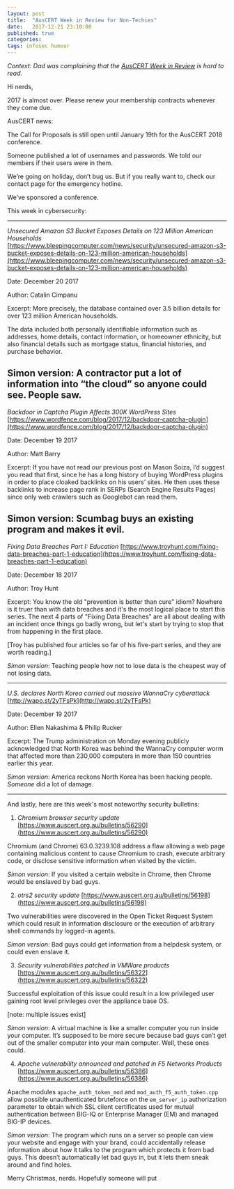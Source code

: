 ```yaml
---
layout: post
title:	"AusCERT Week in Review for Non-Techies"
date:	2017-12-21 23:10:00
published: true
categories:
tags: infosec humour
---
```


_Context: Dad was complaining that the [AusCERT Week in Review](https://www.auscert.org.au/blog/2017-12-22-auscert-week-review-22nd-december-2017) is hard to read._

Hi nerds,

2017 is almost over. Please renew your membership contracts whenever they come due.

AusCERT news:

The Call for Proposals is still open until January 19th for the AusCERT 2018 conference.

Someone published a lot of usernames and passwords. We told our members if their users were in them.

We’re going on holiday, don’t bug us. But if you really want to, check our contact page for the emergency hotline.

We’ve sponsored a conference.

This week in cybersecurity:

-------------------------------------------------------------------------------
*Unsecured Amazon S3 Bucket Exposes Details on 123 Million American Households*
[https://www.bleepingcomputer.com/news/security/unsecured-amazon-s3-bucket-exposes-details-on-123-million-american-households](https://www.bleepingcomputer.com/news/security/unsecured-amazon-s3-bucket-exposes-details-on-123-million-american-households)

Date: December 20 2017

Author: Catalin Cimpanu

Excerpt: More precisely, the database contained over 3.5 billion details for over 123 million American households.

The data included both personally identifiable information such as addresses, home details, contact information, or homeowner ethnicity, but also financial details such as mortgage status, financial histories, and purchase behavior.

Simon version: A contractor put a lot of information into “the cloud” so anyone could see. People saw.
-------------------------------------------------------------------------------
*Backdoor in Captcha Plugin Affects 300K WordPress Sites*
[https://www.wordfence.com/blog/2017/12/backdoor-captcha-plugin](https://www.wordfence.com/blog/2017/12/backdoor-captcha-plugin)

Date: December 19 2017

Author: Matt Barry

Excerpt: If you have not read our previous post on Mason Soiza, I’d suggest you read that first, since he has a long history of buying WordPress plugins in order to place cloaked backlinks on his users’ sites. He then uses these backlinks to increase page rank in SERPs (Search Engine Results Pages) since only web crawlers such as Googlebot can read them.

Simon version: Scumbag buys an existing program and makes it evil.
-------------------------------------------------------------------------------
*Fixing Data Breaches Part I: Education*
[https://www.troyhunt.com/fixing-data-breaches-part-1-education](https://www.troyhunt.com/fixing-data-breaches-part-1-education)

Date: December 18 2017

Author: Troy Hunt

Excerpt: You know the old "prevention is better than cure" idiom? Nowhere is it truer than with data breaches and it's the most logical place to start this series. The next 4 parts of "Fixing Data Breaches" are all about dealing with an incident once things go badly wrong, but let's start by trying to stop that from happening in the first place.

[Troy has published four articles so far of his five-part series, and they are worth reading.]

*Simon version*: Teaching people how not to lose data is the cheapest way of not losing data.

-------------------------------------------------------------------------------
*U.S. declares North Korea carried out massive WannaCry cyberattack*
[http://wapo.st/2yTFsPk](http://wapo.st/2yTFsPk)

Date: December 19 2017

Author: Ellen Nakashima & Philip Rucker

Excerpt: The Trump administration on Monday evening publicly acknowledged that North Korea was behind the WannaCry computer worm that affected more than 230,000 computers in more than 150 countries earlier this year.

*Simon version*: America reckons North Korea has been hacking people. _Someone_ did a lot of damage.

-------------------------------------------------------------------------------
And lastly, here are this week's most noteworthy security bulletins:
1. *Chromium browser security update*
[https://www.auscert.org.au/bulletins/56290](https://www.auscert.org.au/bulletins/56290)

Chromium (and Chrome) 63.0.3239.108 address a flaw allowing a web page containing malicious content to cause Chromium to crash, execute arbitrary code, or disclose sensitive information when visited by the victim.

*Simon version*: If you visited a certain website in Chrome, then Chrome would be enslaved by bad guys.

2. *otrs2 security update*
[https://www.auscert.org.au/bulletins/56198](https://www.auscert.org.au/bulletins/56198)

Two vulnerabilities were discovered in the Open Ticket Request System which could result in information disclosure or the execution of arbitrary shell commands by logged-in agents.

*Simon version*: Bad guys could get information from a helpdesk system, or could even enslave it.

3. *Security vulnerabilities patched in VMWare products*
[https://www.auscert.org.au/bulletins/56322](https://www.auscert.org.au/bulletins/56322)

Successful exploitation of this issue could result in a low privileged user gaining root level privileges over the appliance base OS.

[note: multiple issues exist]

*Simon version*: A virtual machine is like a smaller computer you run inside your computer. It’s supposed to be more secure because bad guys can’t get out of the smaller computer into your main computer. Well, these ones could.

4. *Apache vulnerability announced and patched in F5 Networks Products*
[https://www.auscert.org.au/bulletins/56386](https://www.auscert.org.au/bulletins/56386)

Apache modules `apache_auth_token_mod` and `mod_auth_f5_auth_token.cpp` allow possible unauthenticated bruteforce on the `em_server_ip` authorization parameter to obtain which SSL client certificates used for mutual authentication between BIG-IQ or Enterprise Manager (EM) and managed BIG-IP devices.

*Simon version*: The program which runs on a server so people can view your website and engage with your brand, could accidentally release information about how it talks to the program which protects it from bad guys. This doesn’t automatically let bad guys in, but it lets them sneak around and find holes.

Merry Christmas, nerds. Hopefully someone will put 
